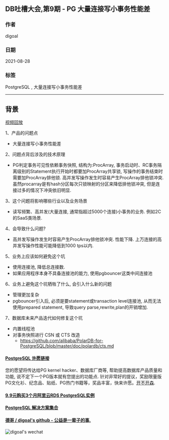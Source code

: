 ## DB吐槽大会,第9期 - PG 大量连接写小事务性能差   
       
### 作者                      
digoal    
      
### 日期    
2021-08-28    
       
### 标签         
PostgreSQL , 大量连接写小事务性能差  
     
----    
     
## 背景                  
[视频回放](https://www.bilibili.com/video/BV1ab4y1m7yc/)      
    
1、产品的问题点          
- 大量连接写小事务性能差  
          
2、问题点背后涉及的技术原理    
- PG判定事务可见性依赖事务快照, 结构为:ProcArray, 事务启动时、RC事务隔离级别的Statement执行开始时都要加ProcArray共享锁, 写操作的事务结束时需要加ProcArray排他锁. 高并发写操作发生时容易产生ProcArray排他锁冲突. 虽然procarray是有hash分区每次只锁映射的分区来降低排他锁冲突, 但是连接过多的情况下冲突依旧明显.   
          
3、这个问题将影响哪些行业以及业务场景        
- 读写频繁、高并发(大量连接, 通常指超过5000个连接)小事务的业务. 例如2C的SaaS类场景.    
         
4、会导致什么问题?        
- 高并发写操作发生时容易产生ProcArray排他锁冲突. 性能下降. 上万连接的高并发写操作性能可能降低到1000 tps以内.    
    
5、业务上应该如何避免这个坑       
- 使用连接池, 降低总连接数.  
- 如果应用程序本身不具备连接池的能力, 使用pgbouncer这类中间连接池  
              
6、业务上避免这个坑牺牲了什么, 会引入什么新的问题        
- 管理更加复杂   
- pgbouncer引入后, 必须是要statement或transaction level连接池, 从而无法使用prepared statement, 导致query parse,rewrite,plan的开销增加.     
                
7、数据库未来产品迭代如何修复这个坑        
- 内置线程池   
- 对事务快照进行 CSN 或 CTS 改造  
    - https://github.com/alibaba/PolarDB-for-PostgreSQL/blob/master/doc/polardb/cts.md  
    
  
#### [PostgreSQL 许愿链接](https://github.com/digoal/blog/issues/76 "269ac3d1c492e938c0191101c7238216")
您的愿望将传达给PG kernel hacker、数据库厂商等, 帮助提高数据库产品质量和功能, 说不定下一个PG版本就有您提出的功能点. 针对非常好的提议，奖励限量版PG文化衫、纪念品、贴纸、PG热门书籍等，奖品丰富，快来许愿。[开不开森](https://github.com/digoal/blog/issues/76 "269ac3d1c492e938c0191101c7238216").  
  
  
#### [9.9元购买3个月阿里云RDS PostgreSQL实例](https://www.aliyun.com/database/postgresqlactivity "57258f76c37864c6e6d23383d05714ea")
  
  
#### [PostgreSQL 解决方案集合](https://yq.aliyun.com/topic/118 "40cff096e9ed7122c512b35d8561d9c8")
  
  
#### [德哥 / digoal's github - 公益是一辈子的事.](https://github.com/digoal/blog/blob/master/README.md "22709685feb7cab07d30f30387f0a9ae")
  
  
![digoal's wechat](../pic/digoal_weixin.jpg "f7ad92eeba24523fd47a6e1a0e691b59")
  
